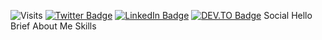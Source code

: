![Visits](http://estruyf-github.azurewebsites.net/api/VisitorHit?user=AndroNasef&repo=AndroNasef-badge&countColorcountColor&countColor=%237B1E7A)
[![Twitter Badge](https://img.shields.io/badge/Twitter-1DA1F2?style=for-the-badge&logo=twitter&logoColor=white)](https://twitter.com/andronasef)
[![LinkedIn Badge](https://img.shields.io/badge/LinkedIn-0077B5?style=for-the-badge&logo=linkedin&logoColor=white)](https://www.linkedin.com/in/andronasef/)
[![DEV.TO Badge](https://img.shields.io/badge/dev.to-0A0A0A?style=for-the-badge&logo=dev.to&logoColor=white)](https://dev.to/andronasef)
Social
Hello 
Brief
About Me 
Skills
